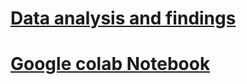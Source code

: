 # [Data analysis and findings](https://publuu.com/flip-book/396040/898016)
# [Google colab Notebook](https://colab.research.google.com/drive/18Y3JDLhB3Re70_mEumEKY_9dlzbyKrCH?usp=sharing)

